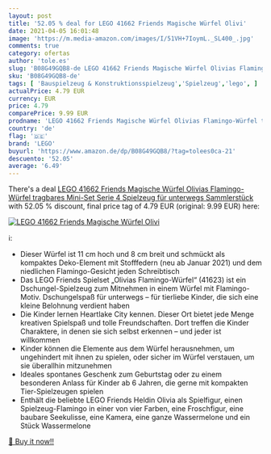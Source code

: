 ```yaml
---
layout: post
title: '52.05 % deal for LEGO 41662 Friends Magische Würfel Olivi'
date: 2021-04-05 16:01:48
image: 'https://m.media-amazon.com/images/I/51VH+7IoymL._SL400_.jpg'
comments: true
category: ofertas
author: 'tole.es'
slug: 'B08G49GQB8-de LEGO 41662 Friends Magische Würfel Olivias Flamingo-Würfel...'
sku: 'B08G49GQB8-de'
tags: [ 'Bauspielzeug & Konstruktionsspielzeug','Spielzeug','lego', ]
actualPrice: 4.79 EUR
currency: EUR
price: 4.79
comparePrice: 9.99 EUR
prodname: 'LEGO 41662 Friends Magische Würfel Olivias Flamingo-Würfel tragbares Mini-Set Serie 4  Spielzeug für unterwegs  Sammlerstück'
country: 'de'
flag: '🇩🇪'
brand: 'LEGO'
buyurl: 'https://www.amazon.de/dp/B08G49GQB8/?tag=tolees0ca-21'
descuento: '52.05'
average: '6.49'
---
```


There's a deal [LEGO 41662 Friends Magische Würfel Olivias Flamingo-Würfel tragbares Mini-Set Serie 4  Spielzeug für unterwegs  Sammlerstück](https://www.amazon.de/dp/B08G49GQB8/?tag=tolees0ca-21)  with  52.05 % discount, final price tag of  4.79 EUR (original: 9.99 EUR) here:

[![LEGO 41662 Friends Magische Würfel Olivi](https://m.media-amazon.com/images/I/51VH+7IoymL._SL400_.jpg)](https://www.amazon.de/dp/B08G49GQB8/?tag=tolees0ca-21)

ℹ️:

- Dieser Würfel ist 11 cm hoch und 8 cm breit und schmückt als kompaktes Deko-Element mit Stofffedern (neu ab Januar 2021) und dem niedlichen Flamingo-Gesicht jeden Schreibtisch
- Das LEGO Friends Spielset „Olivias Flamingo-Würfel“ (41623) ist ein Dschungel-Spielzeug zum Mitnehmen in einem Würfel mit Flamingo-Motiv. Dschungelspaß für unterwegs – für tierliebe Kinder, die sich eine kleine Belohnung verdient haben
- Die Kinder lernen Heartlake City kennen. Dieser Ort bietet jede Menge kreativen Spielspaß und tolle Freundschaften. Dort treffen die Kinder Charaktere, in denen sie sich selbst erkennen – und jeder ist willkommen
- Kinder können die Elemente aus dem Würfel herausnehmen, um ungehindert mit ihnen zu spielen, oder sicher im Würfel verstauen, um sie überallhin mitzunehmen
- Ideales spontanes Geschenk zum Geburtstag oder zu einem besonderen Anlass für Kinder ab 6 Jahren, die gerne mit kompakten Tier-Spielzeugen spielen
- Enthält die beliebte LEGO Friends Heldin Olivia als Spielfigur, einen Spielzeug-Flamingo in einer von vier Farben, eine Froschfigur, eine baubare Seekulisse, eine Kamera, eine ganze Wassermelone und ein Stück Wassermelone

[🛒 Buy it now!!](https://www.amazon.de/dp/B08G49GQB8/?tag=tolees0ca-21)
